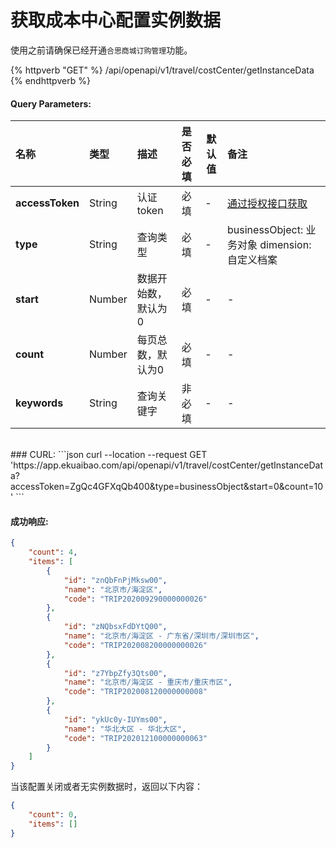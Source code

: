 # 获取成本中心配置实例数据

使用之前请确保已经开通`合思商城订购管理`功能。

{% httpverb "GET" %} /api/openapi/v1/travel/costCenter/getInstanceData {% endhttpverb %}

#### Query Parameters:

| 名称             | 类型     |  描述     | 是否必填      | 默认值  | 备注                                         |
| :---------      | :------  | :------  | :------- |  -     | :------------------------------------------  |
| **accessToken** | String |  认证token  | 必填      |   -    | [通过授权接口获取](/getting-started/auth.html)  |
| **type** | String |  查询类型  | 必填      |   -    | businessObject: 业务对象  dimension: 自定义档案  |
| **start** | Number |  数据开始数，默认为0  | 必填      |   -    | - |
| **count** | Number |  每页总数，默认为0  | 必填      |   -    | -  |
| **keywords** | String |  查询关键字  | 非必填      |   -    | -  |




<br/>
### CURL:
```json
curl --location --request GET 'https://app.ekuaibao.com/api/openapi/v1/travel/costCenter/getInstanceData?accessToken=ZgQc4GFXqQb400&type=businessObject&start=0&count=10'
```
<br/>


#### 成功响应:

```json
{
    "count": 4,
    "items": [
        {
            "id": "znQbFnPjMksw00",
            "name": "北京市/海淀区",
            "code": "TRIP202009290000000026"
        },
        {
            "id": "zNQbsxFdDYtQ00",
            "name": "北京市/海淀区 - 广东省/深圳市/深圳市区",
            "code": "TRIP202008200000000026"
        },
        {
            "id": "z7YbpZfy3Qts00",
            "name": "北京市/海淀区 - 重庆市/重庆市区",
            "code": "TRIP202008120000000008"
        },
        {
            "id": "ykUc0y-IUYms00",
            "name": "华北大区 - 华北大区",
            "code": "TRIP202012100000000063"
        }
    ]
}
```

当该配置关闭或者无实例数据时，返回以下内容：
```json
{
    "count": 0,
    "items": []
}
```
